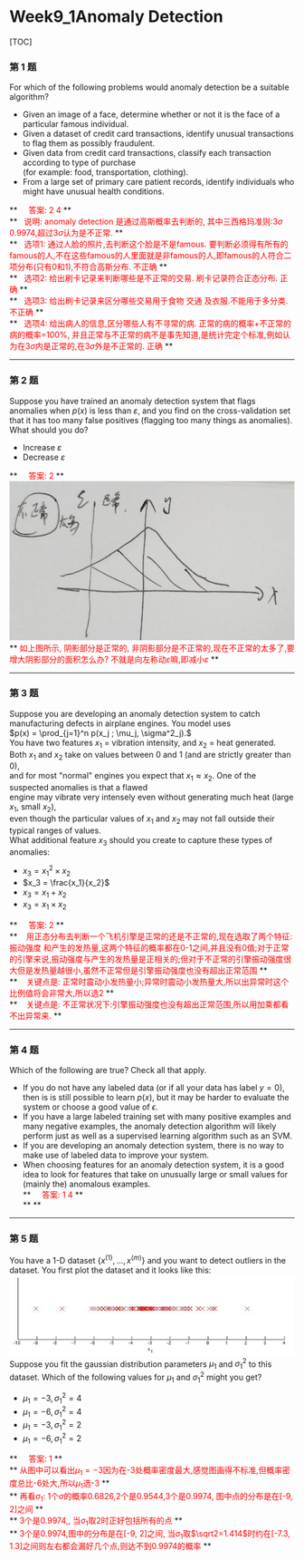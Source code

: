 # Week9_1Anomaly Detection
[TOC]
### 第 1 题
For which of the following problems would anomaly detection be a suitable algorithm?

* Given an image of a face, determine whether or not it is the face of a particular famous individual. 
* Given a dataset of credit card transactions, identify unusual transactions to flag them as possibly fraudulent.  
* Given data from credit card transactions, classify each transaction according to type of purchase   
   (for example: food, transportation, clothing).  
* From a large set of primary care patient records, identify individuals who might have unusual health conditions.

** <font color=red> &nbsp;&nbsp;&nbsp;&nbsp;答案: 2 4  </font> **  
** <font color=red> &nbsp;&nbsp;说明: anomaly detection 是通过高斯概率去判断的, 其中三西格玛准则:3$\sigma$ 0.9974,超过3$\sigma$认为是不正常. </font> **  
** <font color=red> &nbsp;&nbsp;选项1: 通过人脸的照片,去判断这个脸是不是famous. 要判断必须得有所有的famous的人,不在这些famous的人里面就是非famous的人,即famous的人符合二项分布(只有0和1),不符合高斯分布. 不正确 </font> **  
** <font color=red> &nbsp;&nbsp;选项2: 给出刷卡记录来判断哪些是不正常的交易. 刷卡记录符合正态分布. 正确 </font> **  
** <font color=red> &nbsp;&nbsp;选项3: 给出刷卡记录来区分哪些交易用于食物 交通 及衣服.不能用于多分类.  不正确 </font> **  
** <font color=red> &nbsp;&nbsp;选项4: 给出病人的信息,区分哪些人有不寻常的病. 正常的病的概率+不正常的病的概率=100%, 并且正常与不正常的病不是事先知道,是统计完定个标准,例如认为在3$\sigma$内是正常的,在3$\sigma$外是不正常的. 正确 </font> **  

---
### 第 2 题
Suppose you have trained an anomaly detection system that flags anomalies when $p(x)$ is less than $\varepsilon$, and you find on the cross-validation set that it has too many false positives (flagging too many things as anomalies). What should you do?

* Increase $\varepsilon$ 
* Decrease $\varepsilon$

** <font color=red> &nbsp;&nbsp;&nbsp;&nbsp;答案: 2  </font> **    
![w9_1](./img/w9_1.jpg)  
** <font color=red> 如上图所示, 阴影部分是正常的, 非阴影部分是不正常的,现在不正常的太多了,要增大阴影部分的面积怎么办? 不就是向左称动$\varepsilon$嘛,即减小$\varepsilon$ </font> **

--- 
### 第 3 题
Suppose you are developing an anomaly detection system to catch manufacturing defects in airplane engines. You model uses  
$p(x) = \prod_{j=1}^n p(x_j ; \mu_j, \sigma^2_j).$   
You have two features $x_1$ = vibration intensity, and $x_2$ = heat generated.   
Both $x_1$ and $x_2$ take on values between 0 and 1 (and are strictly greater than 0),   
and for most "normal" engines you expect that $x_1 \approx x_2$. One of the suspected anomalies is that a flawed   
engine may vibrate very intensely even without generating much heat (large $x_1$, small $x_2$),   
even though the particular values of $x_1$ and $x_2$ may not fall outside their typical ranges of values.   
What additional feature $x_3$ should you create to capture these types of anomalies:   

* $x_3 = x_1^2 \times x_2$  
* $x_3 = \frac{x_1}{x_2}$  
* $x_3 = x_1 + x_2$  
* $x_3 = x_1 \times x_2$  

** <font color=red> &nbsp;&nbsp;&nbsp;&nbsp;答案: 2 </font> **  
** <font color=red> &nbsp;&nbsp; 用正态分布去判断一个飞机引擎是正常的还是不正常的,现在选取了两个特征:振动强度
和产生的发热量,这两个特征的概率都在0-1之间,并且没有0值;对于正常的引擎来说,振动强度与产生的发热量是正相关的;但对于不正常的引擎振动强度很大但是发热量越很小,虽然不正常但是引擎振动强度也没有超出正常范围</font> **  
** <font color=red> &nbsp;&nbsp; 关键点是: 正常时震动小发热量小;异常时震动小发热量大,所以出异常时这个比例值将会非常大,所以选2 </font> **  
** <font color=red> &nbsp;&nbsp; 关键点是: 不正常状况下:引擎振动强度也没有超出正常范围,所以用加乘都看不出异常来. </font> **  

---
### 第 4 题
Which of the following are true? Check all that apply.

* If you do not have any labeled data (or if all your data has label $y=0$), then is is still possible to learn $p(x)$, but it may be harder to evaluate the system or choose a good value of $\epsilon$.  
* If you have a large labeled training set with many positive examples and many negative examples, the anomaly detection algorithm will likely perform just as well as a supervised learning algorithm such as an SVM.  
* If you are developing an anomaly detection system, there is no way to make use of labeled data to improve your system.  
* When choosing features for an anomaly detection system, it is a good idea to look for features that take on unusually large or small values for (mainly the) anomalous examples.  
** <font color=red>&nbsp;&nbsp;&nbsp;&nbsp;答案: 1 4 </font> **  
** <font color=red>  </font> **  

---
### 第 5 题
You have a 1-D dataset $\{x^{(1)}, \ldots, x^{(m)}\}$ and you want to detect outliers in the dataset. You first plot the dataset and it looks like this:  
![w9_2](./img/w9_2.png)    
Suppose you fit the gaussian distribution parameters $\mu_1$ and $\sigma_1^2$ to this dataset. Which of the following values for $\mu_1$ and $\sigma_1^2$ might you get?  

* $\mu_1 = -3, \sigma_1^2 = 4$  
* $\mu_1 = -6, \sigma_1^2 = 4$  
* $\mu_1 = -3, \sigma_1^2 = 2$  
* $\mu_1 = -6, \sigma_1^2 = 2$

** <font color=red>&nbsp;&nbsp;&nbsp;&nbsp;答案: 1 </font> **  
** <font color=red> 从图中可以看出$\mu_1 = -3$因为在-3处概率密度最大,感觉图画得不标准,但概率密度总比-6处大,所以$\mu_1$选-3</font> **  
** <font color=red> 再看$\sigma_1$: 1个$\sigma$的概率0.6826,2个是0.9544,3个是0.9974, 图中点的分布是在[-9, 2]之间 </font> **  
** <font color=red> 3个是0.9974,, 当$\sigma_1$取2时正好包括所有的点 </font> **  
** <font color=red> 3个是0.9974,图中的分布是在[-9, 2]之间, 当$\sigma_1$取$\sqrt2=1.414$时约在[-7.3, 1.3]之间则左右都会漏好几个点,则达不到0.9974的概率 </font> **  